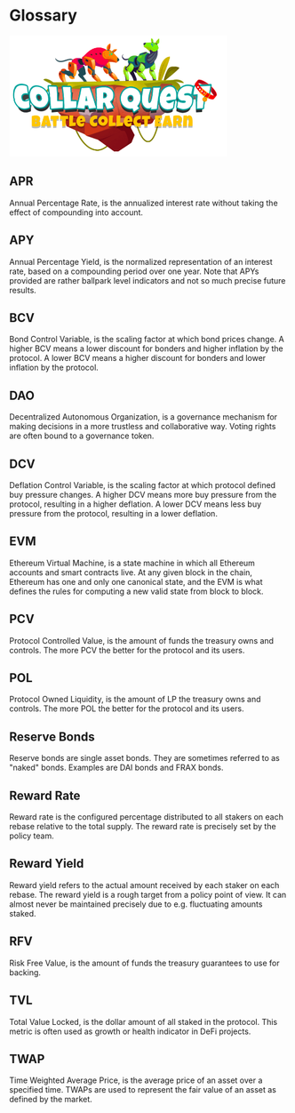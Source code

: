 # Glossary

![CollarQuest a Metaverse Play2Earn Ecosystem](../../.gitbook/assets/CollarQuest-SM.png)

## APR

Annual Percentage Rate, is the annualized interest rate without taking the effect of compounding into account.

## APY

Annual Percentage Yield, is the normalized representation of an interest rate, based on a compounding period over one year. Note that APYs provided are rather ballpark level indicators and not so much precise future results.

## BCV

Bond Control Variable, is the scaling factor at which bond prices change. A higher BCV means a lower discount for bonders and higher inflation by the protocol. A lower BCV means a higher discount for bonders and lower inflation by the protocol.

## DAO

Decentralized Autonomous Organization, is a governance mechanism for making decisions in a more trustless and collaborative way. Voting rights are often bound to a governance token.

## DCV

Deflation Control Variable, is the scaling factor at which protocol defined buy pressure changes. A higher DCV means more buy pressure from the protocol, resulting in a higher deflation. A lower DCV means less buy pressure from the protocol, resulting in a lower deflation.

## EVM

Ethereum Virtual Machine, is a state machine in which all Ethereum accounts and smart contracts live. At any given block in the chain, Ethereum has one and only one canonical state, and the EVM is what defines the rules for computing a new valid state from block to block.

## PCV

Protocol Controlled Value, is the amount of funds the treasury owns and controls. The more PCV the better for the protocol and its users.

## POL

Protocol Owned Liquidity, is the amount of LP the treasury owns and controls. The more POL the better for the protocol and its users.



## Reserve Bonds

Reserve bonds are single asset bonds. They are sometimes referred to as "naked" bonds. Examples are DAI bonds and FRAX bonds.

## Reward Rate

Reward rate is the configured percentage distributed to all stakers on each rebase relative to the total supply. The reward rate is precisely set by the policy team.

## Reward Yield

Reward yield refers to the actual amount received by each staker on each rebase. The reward yield is a rough target from a policy point of view. It can almost never be maintained precisely due to e.g. fluctuating amounts staked.

## RFV

Risk Free Value, is the amount of funds the treasury guarantees to use for backing.



## TVL

Total Value Locked, is the dollar amount of all staked in the protocol. This metric is often used as growth or health indicator in DeFi projects.



## TWAP

Time Weighted Average Price, is the average price of an asset over a specified time. TWAPs are used to represent the fair value of an asset as defined by the market.
